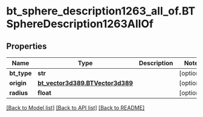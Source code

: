 # bt_sphere_description1263_all_of.BTSphereDescription1263AllOf

## Properties
Name | Type | Description | Notes
------------ | ------------- | ------------- | -------------
**bt_type** | **str** |  | [optional] 
**origin** | [**bt_vector3d389.BTVector3d389**](BTVector3d389.md) |  | [optional] 
**radius** | **float** |  | [optional] 

[[Back to Model list]](../README.md#documentation-for-models) [[Back to API list]](../README.md#documentation-for-api-endpoints) [[Back to README]](../README.md)


